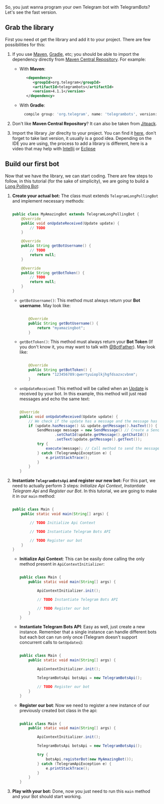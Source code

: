 So, you just wanna program your own Telegram bot with TelegramBots? Let's see the fast version.

## Grab the library
First you need ot get the library and add it to your project. There are few possibilities for this:

1. If you use [Maven](https://maven.apache.org/), [Gradle](https://gradle.org/), etc; you should be able to import the dependency directly from [Maven Central Repository](http://mvnrepository.com/artifact/org.telegram/telegrambots). For example:

    * With **Maven**:
    
        ```xml
           <dependency>
              <groupId>org.telegram</groupId>
              <artifactId>telegrambots</artifactId>
              <version>4.1.1</version>
           </dependency>
        ```
    * With **Gradle**:
    
        ```groovy
          compile group: 'org.telegram', name: 'telegrambots', version: '4.1.1'
        ```
 
2. Don't like **Maven Central Repository**? It can also be taken from [Jitpack](https://jitpack.io/#rubenlagus/TelegramBots).
3. Import the library *.jar* direclty to your project. You can find it [here](https://github.com/rubenlagus/TelegramBots/releases), don't forget to take last version, it usually is a good idea. Depending on the IDE you are using, the process to add a library is different, here is a video that may help with [Intellij](https://www.youtube.com/watch?v=NZaH4tjwMYg) or [Eclipse](https://www.youtube.com/watch?v=VWnfHkBgO1I)


## Build our first bot
Now that we have the library, we can start coding. There are few steps to follow, in this tutorial (for the sake of simplicity), we are going to build a [Long Polling Bot](http://en.wikipedia.org/wiki/Push_technology#Long_polling):

1. **Create your actual bot:**
    The class must extends `TelegramLongPollingBot` and implement necessary methods:

    ```java

    public class MyAmazingBot extends TelegramLongPollingBot {
        @Override
        public void onUpdateReceived(Update update) {
            // TODO
        }

        @Override
        public String getBotUsername() {
            // TODO
            return null;
        }

        @Override
        public String getBotToken() {
            // TODO
            return null;
        }
    }

    ```

    * `getBotUsername()`:  This method must always return your **Bot username**. May look like:


        ```java

            @Override
            public String getBotUsername() {
                return "myamazingbot";
            }

        ```

    * `getBotToken()`: This method must always return your **Bot Token** (If you don't know it, you may want to talk with [@BotFather](https://telegram.me/BotFather)). May look like:

        ```java

            @Override
            public String getBotToken() {
                return "123456789:qwertyuioplkjhgfdsazxcvbnm";
            }

        ```

    * `onUpdateReceived`: This method will be called when an [Update](https://core.telegram.org/bots/api#update) is received by your bot. In this example, this method will just read messages and echo the same text:

        ```java

        @Override
        public void onUpdateReceived(Update update) {
            // We check if the update has a message and the message has text
            if (update.hasMessage() && update.getMessage().hasText()) {
                SendMessage message = new SendMessage() // Create a SendMessage object with mandatory fields
                        .setChatId(update.getMessage().getChatId())
                        .setText(update.getMessage().getText());
                try {
                    execute(message); // Call method to send the message
                } catch (TelegramApiException e) {
                    e.printStackTrace();
                }
            }
        }

        ```

2. **Instantiate `TelegramBotsApi` and register our new bot:**
    For this part, we need to actually perform 3 steps: _Initialize Api Context_, _Instantiate Telegram Api_ and _Register our Bot_. In this tutorial, we are going to make it in our `main` method:

    ```java

    public class Main {
        public static void main(String[] args) {

            // TODO Initialize Api Context

            // TODO Instantiate Telegram Bots API

            // TODO Register our bot
        }
    }

    ```

    * **Initialize Api Context**: This can be easily done calling the only method present in `ApiContextInitializer`:

        ```java

        public class Main {
            public static void main(String[] args) {

                ApiContextInitializer.init();

                // TODO Instantiate Telegram Bots API

                // TODO Register our bot
            }
        }

        ```

    * **Instantiate Telegram Bots API**: Easy as well, just create a new instance. Remember that a single instance can handle different bots but each bot can run only once (Telegram doesn't support concurrent calls to `GetUpdates`):

        ```java

        public class Main {
            public static void main(String[] args) {

                ApiContextInitializer.init();

                TelegramBotsApi botsApi = new TelegramBotsApi();

                // TODO Register our bot
            }
        }

        ```

    * **Register our bot**: Now we need to register a new instance of our previously created bot class in the api:

        ```java

        public class Main {
            public static void main(String[] args) {

                ApiContextInitializer.init();

                TelegramBotsApi botsApi = new TelegramBotsApi();

                try {
                    botsApi.registerBot(new MyAmazingBot());
                } catch (TelegramApiException e) {
                    e.printStackTrace();
                }
            }
        }

        ```

3. **Play with your bot:**
    Done, now you just need to run this `main` method and your Bot should start working.
